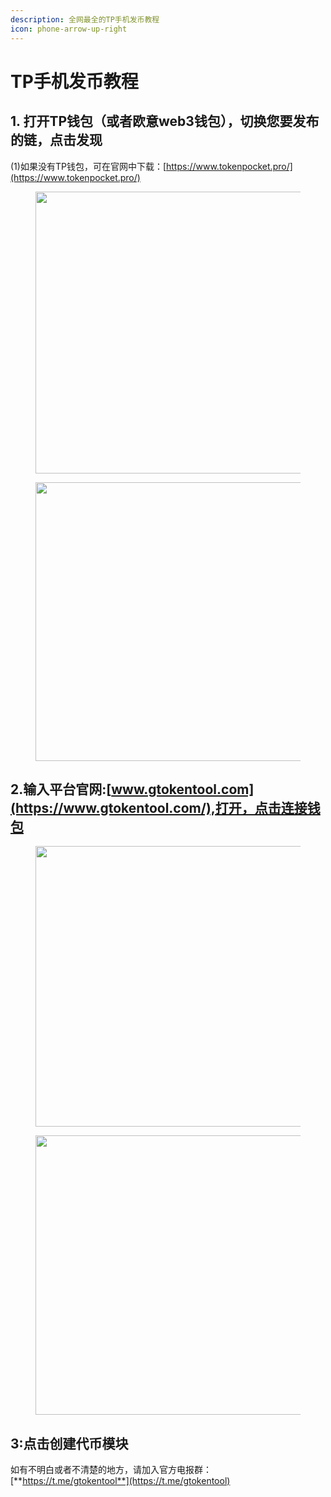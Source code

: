 ```yaml
---
description: 全网最全的TP手机发币教程
icon: phone-arrow-up-right
---
```


# TP手机发币教程

## 1. 打开TP钱包（或者欧意web3钱包），切换您要发布的链，点击发现

(1)如果没有TP钱包，可在官网中下载：[https://www.tokenpocket.pro/](https://www.tokenpocket.pro/)

<figure><img src=".gitbook/assets/telegram-cloud-photo-size-5-6260295243924618359-y.jpg" alt="" width="451"><figcaption></figcaption></figure>

<figure><img src=".gitbook/assets/telegram-cloud-photo-size-5-6260295243924618360-y.jpg" alt="" width="446"><figcaption></figcaption></figure>

## 2.输入平台官网:[www.gtokentool.com](https://www.gtokentool.com/),打开，点击连接钱包

<figure><img src=".gitbook/assets/telegram-cloud-photo-size-5-6260295243924618362-y.jpg" alt="" width="449"><figcaption></figcaption></figure>

<figure><img src=".gitbook/assets/telegram-cloud-photo-size-5-6260295243924618361-y.jpg" alt="" width="447"><figcaption></figcaption></figure>

## 3:点击创建代币模块



如有不明白或者不清楚的地方，请加入官方电报群：[**https://t.me/gtokentool**](https://t.me/gtokentool)
